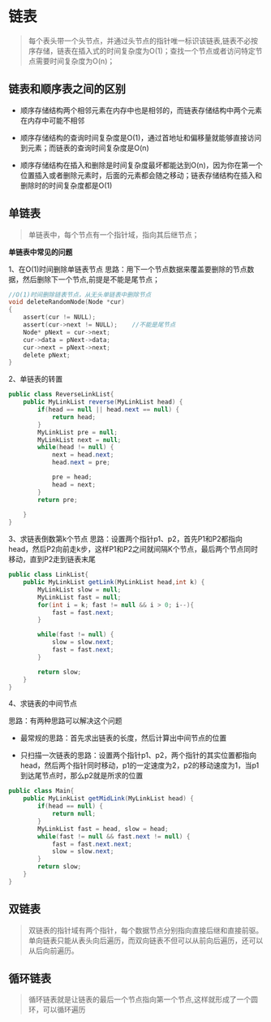 # 链表
>每个表头带一个头节点，并通过头节点的指针唯一标识该链表,链表不必按序存储，链表在插入式的时间复杂度为O(1)；查找一个节点或者访问特定节点需要时间复杂度为O(n)；

## 链表和顺序表之间的区别
- 顺序存储结构两个相邻元素在内存中也是相邻的，而链表存储结构中两个元素在内存中可能不相邻

- 顺序存储结构的查询时间复杂度是O(1)，通过首地址和偏移量就能够直接访问到元素；而链表的查询时间复杂度是O(n)

- 顺序存储结构在插入和删除是时间复杂度最坏都能达到O(n)，因为你在第一个位置插入或者删除元素时，后面的元素都会随之移动；链表存储结构在插入和删除时的时间复杂度都是O(1)

## 单链表

>单链表中，每个节点有一个指针域，指向其后继节点；

**单链表中常见的问题**

1、在O(1)时间删除单链表节点
思路：用下一个节点数据来覆盖要删除的节点数据，然后删除下一个节点,前提是不能是尾节点；

```C
//O(1)时间删除链表节点，从无头单链表中删除节点
void deleteRandomNode(Node *cur)
{
    assert(cur != NULL);
    assert(cur->next != NULL);    //不能是尾节点
    Node* pNext = cur->next;
    cur->data = pNext->data;
    cur->next = pNext->next;
    delete pNext;
}
```

2、单链表的转置
```Java
public class ReverseLinkList{
    public MyLinkList reverse(MyLinkList head) {
        if(head == null || head.next == null) {
            return head;
        }
        MyLinkList pre = null;
        MyLinkList next = null;
        while(head != null) {
            next = head.next;
            head.next = pre;

            pre = head;
            head = next;
        }
        return pre;
        
    }
}
```
3、求链表倒数第k个节点
思路：设置两个指针p1、p2，首先P1和P2都指向head，然后P2向前走k步，这样P1和P2之间就间隔K个节点，最后两个节点同时移动，直到P2走到链表末尾

```Java
public class LinkList{
    public MyLinkList getLink(MyLinkList head,int k) {
        MyLinkList slow = null;
        MyLinkList fast = null;
        for(int i = k; fast != null && i > 0; i--){
            fast = fast.next;
        }

        while(fast != null) {
            slow = slow.next;
            fast = fast.next;
        }

        return slow;
    }
}
```

4、求链表的中间节点

思路：有两种思路可以解决这个问题
- 最常规的思路：首先求出链表的长度，然后计算出中间节点的位置

- 只扫描一次链表的思路：设置两个指针p1、p2，两个指针的其实位置都指向head，然后两个指针同时移动，p1的一定速度为2，p2的移动速度为1，当p1到达尾节点时，那么p2就是所求的位置

```Java
public class Main{
    public MyLinkList getMidLink(MyLinkList head) {
        if(head == null) {
            return null;
        }
        MyLinkList fast = head, slow = head;
        while(fast != null && fast.next != null) {
            fast = fast.next.next;
            slow = slow.next;
        }
        return slow;
    }
}
```

## 双链表

>双链表的指针域有两个指针，每个数据节点分别指向直接后继和直接前驱。单向链表只能从表头向后遍历，而双向链表不但可以从前向后遍历，还可以从后向前遍历。

## 循环链表
>循环链表就是让链表的最后一个节点指向第一个节点,这样就形成了一个圆环，可以循环遍历